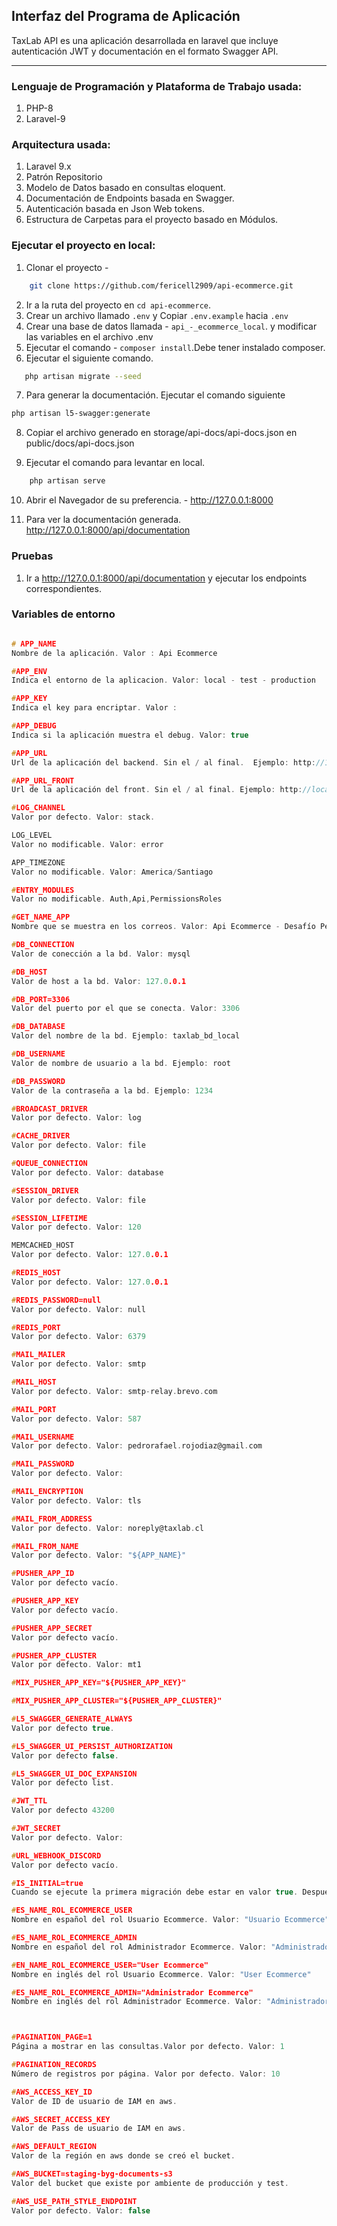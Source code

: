 ## Interfaz del Programa de Aplicación

TaxLab API es una aplicación desarrollada en laravel que incluye autenticación JWT y documentación en el formato Swagger API.  

---

### Lenguaje de Programación y Plataforma de Trabajo usada:

1. PHP-8
2. Laravel-9

### Arquitectura usada:

1. Laravel 9.x
2. Patrón Repositorio
3. Modelo de Datos basado en consultas eloquent.
4. Documentación de Endpoints basada en Swagger. 
5. Autenticación basada en Json Web tokens.
6. Estructura de Carpetas para el proyecto basado en Módulos.

### Ejecutar el proyecto en local:

1. Clonar el proyecto -

```bash
    git clone https://github.com/fericell2909/api-ecommerce.git
```

2. Ir a la ruta del proyecto en  `cd api-ecommerce`.
3. Crear un archivo llamado `.env`  y Copiar `.env.example` hacia `.env`
4. Crear una base de datos llamada - `api_-_ecommerce_local`. y modificar las variables en el archivo .env
5. Ejecutar el comando - `composer install`.Debe tener instalado composer.
6. Ejecutar el siguiente comando.

```bash
   php artisan migrate --seed
```

7. Para generar la documentación. Ejecutar el comando siguiente
```bash
php artisan l5-swagger:generate
```

8. Copiar el archivo generado en storage/api-docs/api-docs.json en public/docs/api-docs.json

9. Ejecutar el comando para levantar en local.

```bash
    php artisan serve
```

10. Abrir el Navegador de su preferencia. -
   http://127.0.0.1:8000 

11. Para ver la documentación generada.
   http://127.0.0.1:8000/api/documentation


### Pruebas

1. Ir a http://127.0.0.1:8000/api/documentation y ejecutar los endpoints correspondientes.

### Variables de entorno

```c

# APP_NAME
Nombre de la aplicación. Valor : Api Ecommerce

#APP_ENV
Indica el entorno de la aplicacion. Valor: local - test - production

#APP_KEY
Indica el key para encriptar. Valor : 

#APP_DEBUG
Indica si la aplicación muestra el debug. Valor: true

#APP_URL
Url de la aplicación del backend. Sin el / al final.  Ejemplo: http://127.0.0.1:8000 

#APP_URL_FRONT
Url de la aplicación del front. Sin el / al final. Ejemplo: http://localhost:3000

#LOG_CHANNEL
Valor por defecto. Valor: stack. 

LOG_LEVEL
Valor no modificable. Valor: error 

APP_TIMEZONE
Valor no modificable. Valor: America/Santiago

#ENTRY_MODULES
Valor no modificable. Auth,Api,PermissionsRoles

#GET_NAME_APP
Nombre que se muestra en los correos. Valor: Api Ecommerce - Desafío Periferia

#DB_CONNECTION
Valor de conección a la bd. Valor: mysql

#DB_HOST
Valor de host a la bd. Valor: 127.0.0.1

#DB_PORT=3306
Valor del puerto por el que se conecta. Valor: 3306

#DB_DATABASE
Valor del nombre de la bd. Ejemplo: taxlab_bd_local

#DB_USERNAME
Valor de nombre de usuario a la bd. Ejemplo: root

#DB_PASSWORD
Valor de la contraseña a la bd. Ejemplo: 1234

#BROADCAST_DRIVER
Valor por defecto. Valor: log

#CACHE_DRIVER
Valor por defecto. Valor: file

#QUEUE_CONNECTION
Valor por defecto. Valor: database

#SESSION_DRIVER
Valor por defecto. Valor: file

#SESSION_LIFETIME
Valor por defecto. Valor: 120

MEMCACHED_HOST
Valor por defecto. Valor: 127.0.0.1

#REDIS_HOST
Valor por defecto. Valor: 127.0.0.1

#REDIS_PASSWORD=null
Valor por defecto. Valor: null

#REDIS_PORT
Valor por defecto. Valor: 6379

#MAIL_MAILER
Valor por defecto. Valor: smtp

#MAIL_HOST
Valor por defecto. Valor: smtp-relay.brevo.com

#MAIL_PORT
Valor por defecto. Valor: 587

#MAIL_USERNAME
Valor por defecto. Valor: pedrorafael.rojodiaz@gmail.com

#MAIL_PASSWORD
Valor por defecto. Valor: 

#MAIL_ENCRYPTION
Valor por defecto. Valor: tls

#MAIL_FROM_ADDRESS
Valor por defecto. Valor: noreply@taxlab.cl

#MAIL_FROM_NAME
Valor por defecto. Valor: "${APP_NAME}"

#PUSHER_APP_ID
Valor por defecto vacío.

#PUSHER_APP_KEY
Valor por defecto vacío.

#PUSHER_APP_SECRET
Valor por defecto vacío.

#PUSHER_APP_CLUSTER
Valor por defecto. Valor: mt1

#MIX_PUSHER_APP_KEY="${PUSHER_APP_KEY}"

#MIX_PUSHER_APP_CLUSTER="${PUSHER_APP_CLUSTER}"

#L5_SWAGGER_GENERATE_ALWAYS
Valor por defecto true.

#L5_SWAGGER_UI_PERSIST_AUTHORIZATION
Valor por defecto false.

#L5_SWAGGER_UI_DOC_EXPANSION
Valor por defecto list.

#JWT_TTL
Valor por defecto 43200

#JWT_SECRET
Valor por defecto. Valor: 

#URL_WEBHOOK_DISCORD
Valor por defecto vacío.

#IS_INITIAL=true
Cuando se ejecute la primera migración debe estar en valor true. Despues pasar a false.

#ES_NAME_ROL_ECOMMERCE_USER
Nombre en español del rol Usuario Ecommerce. Valor: "Usuario Ecommerce"

#ES_NAME_ROL_ECOMMERCE_ADMIN
Nombre en español del rol Administrador Ecommerce. Valor: "Administrador Ecommerce"

#EN_NAME_ROL_ECOMMERCE_USER="User Ecommerce"
Nombre en inglés del rol Usuario Ecommerce. Valor: "User Ecommerce"

#ES_NAME_ROL_ECOMMERCE_ADMIN="Administrador Ecommerce"
Nombre en inglés del rol Administrador Ecommerce. Valor: "Administrador Ecommerce"



#PAGINATION_PAGE=1
Página a mostrar en las consultas.Valor por defecto. Valor: 1

#PAGINATION_RECORDS
Número de registros por página. Valor por defecto. Valor: 10

#AWS_ACCESS_KEY_ID
Valor de ID de usuario de IAM en aws.

#AWS_SECRET_ACCESS_KEY
Valor de Pass de usuario de IAM en aws.

#AWS_DEFAULT_REGION
Valor de la región en aws donde se creó el bucket.

#AWS_BUCKET=staging-byg-documents-s3
Valor del bucket que existe por ambiente de producción y test.

#AWS_USE_PATH_STYLE_ENDPOINT
Valor por defecto. Valor: false


```
